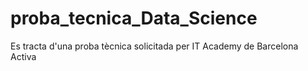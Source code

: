 # proba_tecnica_Data_Science
Es tracta d'una proba tècnica solicitada per IT Academy de Barcelona Activa
